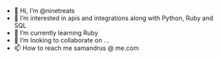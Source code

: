 - 👋 Hi, I’m @ninetreats
- 👀 I’m interested in apis and integrations along with Python, Ruby and SQL
- 🌱 I’m currently learning Ruby
- 💞️ I’m looking to collaborate on ...
- 📫 How to reach me samandrus @ me.com

<!---
ninetreats/ninetreats is a ✨ special ✨ repository because its `README.md` (this file) appears on your GitHub profile.
You can click the Preview link to take a look at your changes.
--->

